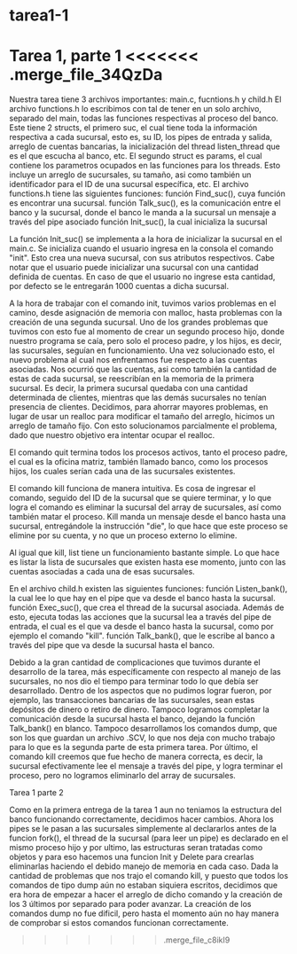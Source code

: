 # tarea1-1
Tarea 1, parte 1
<<<<<<< .merge_file_34QzDa
=======

Nuestra tarea tiene 3 archivos importantes: main.c, fucntions.h y child.h
El archivo functions.h lo escribimos con tal de tener en un solo archivo, separado del main, 
todas las funciones respectivas al proceso del banco. Este tiene 2 structs, el primero suc, el 
cual tiene toda la información respectiva a cada sucursal, esto es, su ID, los pipes de entrada
y salida, arreglo de cuentas bancarias, la inicialización del thread listen_thread que es el que
escucha al banco, etc. El segundo struct es params, el cual contiene los parametros ocupados en 
las funciones para los threads. Esto incluye un arreglo de sucursales, su tamaño, asi como también 
un identificador para el ID de una sucursal específica, etc. 
El archivo functions.h tiene las siguientes funciones:
función Find_suc(), cuya función es encontrar una sucursal.
función Talk_suc(), es la comunicación entre el banco y la sucursal, donde el banco le manda a la sucursal
un mensaje a través del pipe asociado
función Init_suc(), la cual inicializa la sucursal

La función Init_suc() se implementa a la hora de inicializar la sucursal en el main.c. Se inicializa cuando el
usuario ingresa en la consola el comando "init". Esto crea una nueva sucursal, con sus atributos respectivos.
Cabe notar que el usuario puede inicializar una sucursal con una cantidad definida de cuentas. En caso de que 
el usuario no ingrese esta cantidad, por defecto se le entregarán 1000 cuentas a dicha sucursal.

A la hora de trabajar con el comando init, tuvimos varios problemas en el camino, desde asignación de memoria con
malloc, hasta problemas con la creación de una segunda sucursal. Uno de los grandes problemas que tuvimos con esto
fue al momento de crear un segundo proceso hijo, donde nuestro programa se caía, pero solo el proceso padre, y los 
hijos, es decir, las sucursales, seguían en funcionamiento. Una vez solucionado esto, el nuevo problema al cual nos
enfrentamos fue respecto a las cuentas asociadas. Nos ocurrió que las cuentas, asi como también la cantidad de estas
de cada sucursal, se reescribían en la memoria de la primera sucursal. Es decir, la primera sucursal quedaba con una cantidad
determinada de clientes, mientras que las demás sucursales no tenían presencia de clientes. Decidimos, para ahorrar
mayores problemas, en lugar de usar un realloc para modificar el tamaño del arreglo, hicimos un arreglo de tamaño
fijo. Con esto solucionamos parcialmente el problema, dado que nuestro objetivo era intentar ocupar el realloc.

El comando quit termina todos los procesos activos, tanto el proceso padre, el cual es la oficina matriz, también llamado
banco, como los procesos hijos, los cuales serían cada una de las sucursales existentes.

El comando kill funciona de manera intuitiva. Es cosa de ingresar el comando, seguido del ID de la sucursal que se 
quiere terminar, y lo que logra el comando es eliminar la sucursal del array de sucursales, así como también matar
el proceso. Kill manda un mensaje desde el banco hasta una sucursal, entregándole la instrucción "die", lo que hace que este 
proceso se elimine por su cuenta, y no que un proceso externo lo elimine.

Al igual que kill, list tiene un funcionamiento bastante simple. Lo que hace es listar la lista de sucursales
que existen hasta ese momento, junto con las cuentas asociadas a cada una de esas sucursales.

En el archivo child.h existen las siguientes funciones:
función Listen_bank(), la cual lee lo que hay en el pipe que va desde el banco hasta la sucursal.
función Exec_suc(), que crea el thread de la sucursal asociada. Además de esto, ejecuta todas las acciones que la 
sucursal lea a través del pipe de entrada, el cual es el que va desde el banco hasta la sucursal, como por ejemplo 
el comando "kill".
función Talk_bank(), que le escribe al banco a través del pipe que va desde la sucursal hasta el banco.

Debido a la gran cantidad de complicaciones que tuvimos durante el desarrollo de la tarea, más específicamente con respecto
al manejo de las sucursales, no nos dio el tiempo para terminar todo lo que debía ser desarrollado. Dentro de los aspectos que 
no pudimos lograr fueron, por ejemplo, las transacciones bancarias de las sucursales, sean estas depósitos de dinero o 
retiro de dinero. Tampoco logramos completar la comunicación desde la sucursal hasta el banco, dejando la función Talk_bank() en 
blanco. Tampoco desarrollamos los comandos dump, que son los que guardan un archivo .SCV, lo que nos deja con mucho trabajo para 
lo que es la segunda parte de esta primera tarea. Por último, el comando kill creemos que fue hecho de manera correcta, es decir, 
la sucursal efectivamente lee el mensaje a través del pipe, y logra terminar el proceso, pero no logramos eliminarlo 
del array de sucursales.

Tarea 1 parte 2

Como en la primera entrega de la tarea 1 aun no teniamos la estructura del banco funcionando correctamente, decidimos hacer cambios.
Ahora los pipes se le pasan a las sucursales simplemente al declararlos antes de la funcion fork(), el thread de la sucursal (para leer un pipe)
es declarado en el mismo proceso hijo y por ultimo, las estructuras seran tratadas como objetos y para eso hacemos una funcion Init y Delete para crearlas
eliminarlas haciendo el debido manejo de memoria en cada caso.
Dada la cantidad de problemas que nos trajo el comando kill, y puesto que todos los comandos de tipo dump aún no estaban 
siquiera escritos, decidimos que era hora de empezar a hacer el arreglo de dicho comando y la creación de los 3 últimos por separado para poder avanzar. La creación de los comandos dump no fue dificil, pero hasta el momento aún no hay manera de 
comprobar si estos comandos funcionan correctamente.


>>>>>>> .merge_file_c8ikI9
